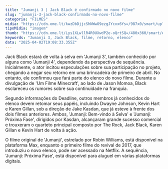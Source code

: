 ```yaml
---
title: "Jumanji 3 | Jack Black é confirmado no novo filme"
slug: "jumanji-3-jack-black-confirmado-no-novo-filme"
categoria: "FILMES"
midia: "https://cdn.ome.lt/kwzDbDjjcShNWwO9ezgJYcxx6Ys=/987x0/smart/uploads/conteudo/fotos/02_e1Md1QL.jpg"
tipoMidia: "imagem"
thumb: "https://cdn.ome.lt/Lys1XLwllR4R0UXwdP2e-oQrtSQ=/480x360/smart/extras/conteudos/01_KTU1vud.jpg"
keywords: "Jumanji 3, Jack Black, filme, retorno, elenco"
data: "2025-04-02T19:08:33.355Z"
---
```


Jack Black estará de volta à selva em 'Jumanji 3', também conhecido por alguns como 'Jumanji 4', dependendo da perspectiva de sequência. Inicialmente, o ator incitou especulações sobre sua participação no projeto, chegando a negar seu retorno em uma brincadeira de primeiro de abril. No entanto, ele confirmou que fará parte do elenco do novo filme. Durante a divulgação de 'Um Filme Minecraft', ao lado de Jason Momoa, Black esclareceu os rumores sobre sua continuidade na franquia.

Segundo informações do Deadline, outros membros já conhecidos do elenco devem retomar seus papéis, incluindo Dwayne Johnson, Kevin Hart e Karen Gillan, sob a direção de Jake Kasdan, que já esteve à frente dos dois filmes anteriores. Ambos, 'Jumanji: Bem-vindo à Selva' e 'Jumanji: Próxima Fase', dirigidos por Kasdan, alcançaram grande sucesso comercial e trouxeram o quarteto principal composto por The Rock, Jack Black, Karen Gillan e Kevin Hart de volta à ação.

O filme original de 'Jumanji', estrelado por Robin Williams, está disponível na plataforma Max, enquanto o primeiro filme do revival de 2017, que introduziu o novo elenco, pode ser acessado na Netflix. A sequência, 'Jumanji: Próxima Fase', está disponível para aluguel em várias plataformas digitais.